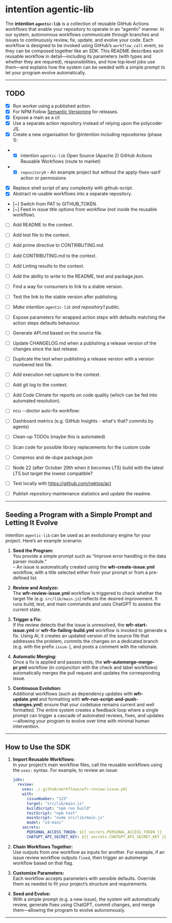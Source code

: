 # intentïon agentic-lib

The **intentïon `agentic-lib`** is a collection of reusable GitHub Actions workflows that enable your repository to operate in an “agentic” manner. In our system, autonomous workflows communicate through branches and issues to continuously review, fix, update, and evolve your code. Each workflow is designed to be invoked using GitHub’s `workflow_call` event, so they can be composed together like an SDK. This README describes each reusable workflow in detail—including its parameters (with types and whether they are required), responsibilities, and how top‐level jobs use them—and explains how the system can be seeded with a simple prompt to let your program evolve automatically.

---

## TODO

- [x] Run worker using a published action.
- [x] For NPM Follow [Semantic Versioning](https://semver.org/) for releases.
- [x] Expose a main as a cli
- [x] Use a separate action repository instead of relying upon the polycoder JS.
- [x] Create a new organisation for @intentïon including repositories (phase 1):
- - [x] intentïon `agentic-lib` Open Source (Apache 2) GitHub Actions Reusable Workflows (route to market)
- - [x] `repository0` - An example project but without the apply-fixes-sarif action or permissions
- [x] Replace shell script of any complexity with github-script.
- [x] Abstract re-usable workflows into a separate repository.
- [~] Switch from PAT to GITHUB_TOKEN.
- [~] Feed in issue title options from workflow (not inside the reusable workflow).
- [ ] Add README to the context.
- [ ] Add test file to the context.
- [ ] Add prime directive to CONTRIBUTING.md.
- [ ] Add CONTRIBUTING.md to the context.
- [ ] Add Linting results to the context.
- [ ] Add the ability to write to the README, test and package.json.
- [ ] Find a way for consumers to link to a stable version.
- [ ] Test the link to the stable version after publishing.
- [ ] *Make intentïon `agentic-lib` and repository1 public.*

- [ ] Expose parameters for wrapped action steps with defaults matching the action steps defaults behaviour.
- [ ] Generate API.md based on the source file.
- [ ] Update CHANGELOG.md when a publishing a release version of the changes since the last release.
- [ ] Duplicate the test when publishing a release version with a version numbered test file.
- [ ] Add execution net capture to the context.
- [ ] Add git log to the context.
- [ ] Add Code Climate for reports on code quality (which can be fed into automated resolution).
- [ ] ncu --doctor auto-fix workflow:
- [ ] Dashboard metrics (e.g. GitHub Insights - what's that? commits by agents)
- [ ] Clean-up TODOs (maybe this is automated)
- [ ] Scan code for possible library replacements for the custom code
- [ ] Compress and de-dupe package.json
- [ ] Node 22 (after October 29th when it becomes LTS) build with the latest LTS but target the lowest compatible?
- [ ] Test locally with https://github.com/nektos/act
- [ ] Publish repository maintenance statistics and update the readme.


---

## Seeding a Program with a Simple Prompt and Letting It Evolve

intentïon `agentic-lib` can be used as an evolutionary engine for your project. Here’s an example scenario:

1. **Seed the Program:**  
   You provide a simple prompt such as “Improve error handling in the data parser module.”  
   – An issue is automatically created using the **wfr-create-issue.yml** workflow, with a title selected either from your prompt or from a pre-defined list.

2. **Review and Analyze:**  
   The **wfr-review-issue.yml** workflow is triggered to check whether the target file (e.g. `src/lib/main.js`) reflects the desired improvement. It runs build, test, and main commands and uses ChatGPT to assess the current state.

3. **Trigger a Fix:**  
   If the review detects that the issue is unresolved, the **wfr-start-issue.yml** or **wfr-fix-failing-build.yml** workflow is invoked to generate a fix. Using AI, it creates an updated version of the source file that addresses the problem, commits the changes on a dedicated branch (e.g. with the prefix `issue-`), and posts a comment with the rationale.

4. **Automatic Merging:**  
   Once a fix is applied and passes tests, the **wfr-automerge-merge-pr.yml** workflow (in conjunction with the check and label workflows) automatically merges the pull request and updates the corresponding issue.

5. **Continuous Evolution:**  
   Additional workflows (such as dependency updates with **wfr-update.yml** and formatting with **wfr-run-script-and-push-changes.yml**) ensure that your codebase remains current and well formatted. The entire system creates a feedback loop where a single prompt can trigger a cascade of automated reviews, fixes, and updates—allowing your program to evolve over time with minimal human intervention.

---

## How to Use the SDK

1. **Import Reusable Workflows:**  
   In your project’s main workflow files, call the reusable workflows using the `uses:` syntax. For example, to review an issue:
   ```yaml
   jobs:
     review:
       uses: ./.github/workflows/wfr-review-issue.yml
       with:
         issueNumber: "123"
         target: "src/lib/main.js"
         buildScript: "npm run build"
         testScript: "npm test"
         mainScript: "node src/lib/main.js"
         model: "o3-mini"
       secrets:
         PERSONAL_ACCESS_TOKEN: ${{ secrets.PERSONAL_ACCESS_TOKEN }}
         CHATGPT_API_SECRET_KEY: ${{ secrets.CHATGPT_API_SECRET_KEY }}
   ```

2. **Chain Workflows Together:**  
   Use outputs from one workflow as inputs for another. For example, if an issue review workflow outputs `fixed`, then trigger an automerge workflow based on that flag.

3. **Customize Parameters:**  
   Each workflow accepts parameters with sensible defaults. Override them as needed to fit your project’s structure and requirements.

4. **Seed and Evolve:**  
   With a simple prompt (e.g. a new issue), the system will automatically review, generate fixes using ChatGPT, commit changes, and merge them—allowing the program to evolve autonomously.

---
